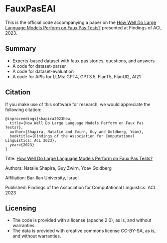 # FauxPasEAI
This is the official code accompanying a paper on the [How Well Do Large Language Models Perform on Faux Pas Tests?](https://www.aclweb.org/anthology/2023..pdf) presented at Findings of ACL 2023.

## Summary
* Experts-based dataset with faux pas stories, questions, and answers
* A code for dataset-parser
* A code for dataset-evaluation
* A code for APIs for LLMs: GPT4, GPT3.5, FlanT5, FlanUl2, AI21

## Citation

If you make use of this software for research, we would appreciate the following citation:

```console
@inproceedings{shapira2023how,
  title={How Well Do Large Language Models Perform on Faux Pas Tests?},
  author={Shapira, Natalie and Zwirn, Guy and Goldberg, Yoav},
  booktitle={Findings of the Association for Computational Linguistics: ACL 2023},
  year={2023}
}
```
Title: [How Well Do Large Language Models Perform on Faux Pas Tests?](https://www.aclweb.org/anthology/2023..pdf)


Authors:  Natalie Shapira, Guy Zwirn, Yoav Goldberg

Affiliation: Bar-Ilan University, Israel

Published: Findings of the Association for Computational Linguistics: ACL 2023

## Licensing

- The code is provided with a license (apache 2.0), as is, and without warranties. 
- The data is provided with creative commons license CC-BY-SA, as is, and without warranties.
